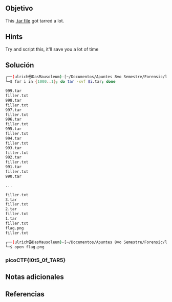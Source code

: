 ## Objetivo
This [.tar file](https://jupiter.challenges.picoctf.org/static/52084b5ad360b25f9af83933114324e0/1000.tar) got tarred a lot.

## Hints
Try and script this, it'll save you a lot of time

## Solución


```bash
┌──(ulrich㉿DasMausoleum)-[~/Documentos/Apuntes 8vo Semestre/Forensic/like1000]
└─$ for i in {1000..1}; do tar -xvf $i.tar; done

999.tar
filler.txt
998.tar
filler.txt
997.tar
filler.txt
996.tar
filler.txt
995.tar
filler.txt
994.tar
filler.txt
993.tar
filler.txt
992.tar
filler.txt
991.tar
filler.txt
990.tar

...

filler.txt
3.tar
filler.txt
2.tar
filler.txt
1.tar
filler.txt
flag.png
filler.txt
                                                                                
┌──(ulrich㉿DasMausoleum)-[~/Documentos/Apuntes 8vo Semestre/Forensic/like1000]
└─$ open flag.png  

```

### picoCTF{I0t5_0f_TAR5}
## Notas adicionales
## Referencias
